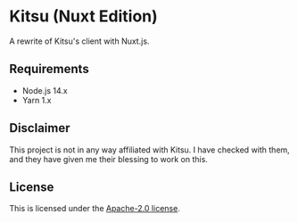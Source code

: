 # Kitsu (Nuxt Edition)

A rewrite of Kitsu's client with Nuxt.js.

## Requirements

- Node.js 14.x
- Yarn 1.x

## Disclaimer

This project is not in any way affiliated with Kitsu. I
have checked with them, and they have given me their
blessing to work on this.

## License

This is licensed under the [Apache-2.0 license](LICENSE).
